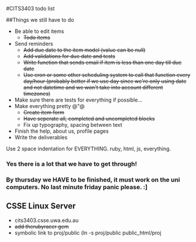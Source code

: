 #CITS3403 todo list

##Things we still have to do
- Be able to edit items
  - ~~Todo items~~
- Send reminders
  - ~~Add due date to the item model (value can be null)~~
  - ~~Add validations for due date and tests~~
  - ~~Write function that sends email if item is less than one day till due date~~
  - ~~Use cron or some other scheduling system to call that function every day/hour (probably better if we use day since we're only using date and not datetime and we won't take into account different timezones)~~
- Make sure there are tests for everything if possible...
- Make everything pretty @"@
  - ~~Create item form~~
  - ~~Have seperate all, completed and uncompleted blocks~~
  - Fix up typography, spacing between text
- Finish the help, about us, profile pages
- Write the deliverables

Use 2 space indentation for EVERYTHING. ruby, html, js, everything.

### Yes there is a lot that we have to get through!

### By thursday we HAVE to be finished, it must work on the uni computers. No last minute friday panic please. :]

## CSSE Linux Server
- cits3403.csse.uwa.edu.au
- ~~add therubyracer gem~~
- symbolic link to proj/public (ln -s proj/public public_html/proj
